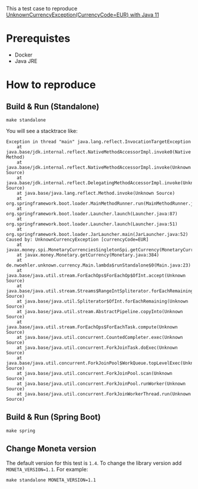 This a test case to reproduce [UnknownCurrencyException(CurrencyCode=EUR) with Java 11](https://github.com/JavaMoney/jsr354-ri/issues/331)

# Prerequistes

* Docker
* Java JRE

# How to reproduce

## Build & Run (Standalone)

    make standalone

You will see a stacktrace like:

```
Exception in thread "main" java.lang.reflect.InvocationTargetException
	at java.base/jdk.internal.reflect.NativeMethodAccessorImpl.invoke0(Native Method)
	at java.base/jdk.internal.reflect.NativeMethodAccessorImpl.invoke(Unknown Source)
	at java.base/jdk.internal.reflect.DelegatingMethodAccessorImpl.invoke(Unknown Source)
	at java.base/java.lang.reflect.Method.invoke(Unknown Source)
	at org.springframework.boot.loader.MainMethodRunner.run(MainMethodRunner.java:48)
	at org.springframework.boot.loader.Launcher.launch(Launcher.java:87)
	at org.springframework.boot.loader.Launcher.launch(Launcher.java:51)
	at org.springframework.boot.loader.JarLauncher.main(JarLauncher.java:52)
Caused by: UnknownCurrencyException [currencyCode=EUR]
	at javax.money.spi.MonetaryCurrenciesSingletonSpi.getCurrency(MonetaryCurrenciesSingletonSpi.java:74)
	at javax.money.Monetary.getCurrency(Monetary.java:384)
	at de.nwoehler.unknown.currency.Main.lambda$runStandalone$0(Main.java:23)
	at java.base/java.util.stream.ForEachOps$ForEachOp$OfInt.accept(Unknown Source)
	at java.base/java.util.stream.Streams$RangeIntSpliterator.forEachRemaining(Unknown Source)
	at java.base/java.util.Spliterator$OfInt.forEachRemaining(Unknown Source)
	at java.base/java.util.stream.AbstractPipeline.copyInto(Unknown Source)
	at java.base/java.util.stream.ForEachOps$ForEachTask.compute(Unknown Source)
	at java.base/java.util.concurrent.CountedCompleter.exec(Unknown Source)
	at java.base/java.util.concurrent.ForkJoinTask.doExec(Unknown Source)
	at java.base/java.util.concurrent.ForkJoinPool$WorkQueue.topLevelExec(Unknown Source)
	at java.base/java.util.concurrent.ForkJoinPool.scan(Unknown Source)
	at java.base/java.util.concurrent.ForkJoinPool.runWorker(Unknown Source)
	at java.base/java.util.concurrent.ForkJoinWorkerThread.run(Unknown Source)
```

## Build & Run (Spring Boot)

    make spring

## Change Moneta version

The default version for this test is `1.4`. To change the library version add `MONETA_VERSION=1.1`. For example:

    make standalone MONETA_VERSION=1.1